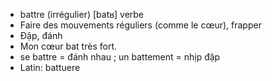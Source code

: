 
- battre (irrégulier)	[batʁ]	verbe
- Faire des mouvements réguliers (comme le cœur), frapper
- Đập, đánh
- Mon cœur bat très fort.
- se battre = đánh nhau ; un battement = nhịp đập
- Latin: battuere